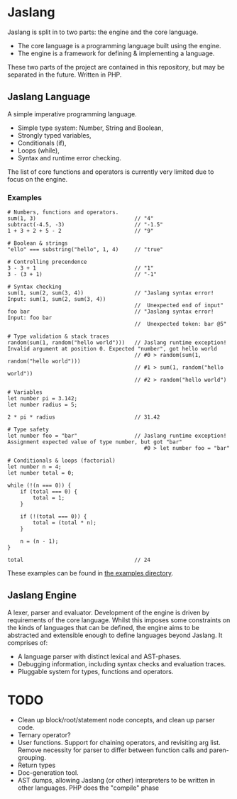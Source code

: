 # Jaslang

Jaslang is split in to two parts: the engine and the core language.

* The core language is a programming language built using the engine.
* The engine is a framework for defining & implementing a language.

These two parts of the project are contained in this repository, but may
be separated in the future. Written in PHP.

## Jaslang Language

A simple imperative programming language.

* Simple type system: Number, String and Boolean,
* Strongly typed variables,
* Conditionals (if),
* Loops (while),
* Syntax and runtime error checking.

The list of core functions and operators is currently very limited due to focus on the engine.

### Examples

```
# Numbers, functions and operators.
sum(1, 3)                               // "4"
subtract(-4.5, -3)                      // "-1.5"
1 + 3 + 2 + 5 - 2                       // "9"

# Boolean & strings
"ello" === substring("hello", 1, 4)     // "true"

# Controlling precendence
3 - 3 + 1                               // "1"
3 - (3 + 1)                             // "-1"

# Syntax checking
sum(1, sum(2, sum(3, 4))                // "Jaslang syntax error! Input: sum(1, sum(2, sum(3, 4))
                                        //  Unexpected end of input"
foo bar                                 // "Jaslang syntax error! Input: foo bar 
                                        //  Unexpected token: bar @5"

# Type validation & stack traces
random(sum(1, random("hello world")))   // Jaslang runtime exception! Invalid argument at position 0. Expected "number", got hello world
                                        // #0 > random(sum(1, random("hello world")))
                                        // #1 > sum(1, random("hello world"))
                                        // #2 > random("hello world")
                                        
# Variables
let number pi = 3.142;
let number radius = 5;

2 * pi * radius                         // 31.42

# Type safety
let number foo = "bar"                  // Jaslang runtime exception! Assignment expected value of type number, but got "bar"
                                           #0 > let number foo = "bar"

# Conditionals & loops (factorial)
let number n = 4;
let number total = 0;

while (!(n === 0)) {
    if (total === 0) {
        total = 1;
    }
    
    if (!(total === 0)) {
        total = (total * n);
    }
    
    n = (n - 1);
}

total                                   // 24
```

These examples can be found in [the examples directory](examples/jaslang).

## Jaslang Engine

A lexer, parser and evaluator. Development of the engine is driven
by requirements of the core language. Whilst this imposes some constraints
on the kinds of languages that can be defined, the engine aims to be
abstracted and extensible enough to define languages beyond Jaslang.
It comprises of:

* A language parser with distinct lexical and AST-phases.
* Debugging information, including syntax checks and evaluation traces.
* Pluggable system for types, functions and operators.

# TODO

* Clean up block/root/statement node concepts, and clean up parser code.
* Ternary operator?
* User functions. Support for chaining operators, and revisiting arg list. Remove necessity for parser to differ
between function calls and paren-grouping.
* Return types
* Doc-generation tool.
* AST dumps, allowing Jaslang (or other) interpreters to be written in other languages. PHP does the "compile" phase
